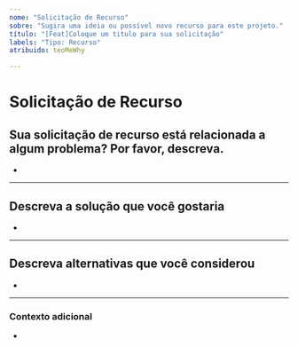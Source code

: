 ```yaml
---
nome: "Solicitação de Recurso"
sobre: "Sugira uma ideia ou possível novo recurso para este projeto."
título: "[Feat]Coloque um titulo para sua solicitação"
labels: "Tipo: Recurso"
atribuido: teoMeWhy

---
```


# **Solicitação de Recurso**

## **Sua solicitação de recurso está relacionada a algum problema? Por favor, descreva.**
<!-- Uma descrição clara e concisa do problema.  -->

-

---

## **Descreva a solução que você gostaria**
<!-- Uma descrição clara e concisa do que você gostaria que implementasse. -->
-

---

## **Descreva alternativas que você considerou**
<!-- Uma descrição clara e concisa de quaisquer soluções alternativas ou recursos que você considerou. -->

-
---

### **Contexto adicional**
<!-- Adicione qualquer outro contexto ou informação adicional sobre o problema aqui. -->
-